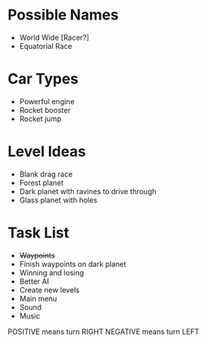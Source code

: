 Possible Names
==============
* World Wide [Racer?]
* Equatorial Race

Car Types
=========
* Powerful engine
* Rocket booster
* Rocket jump

Level Ideas
===========
* Blank drag race
* Forest planet
* Dark planet with ravines to drive through
* Glass planet with holes


Task List
=========
* ~~Waypoints~~
* Finish waypoints on dark planet
* Winning and losing
* Better AI
* Create new levels
* Main menu
* Sound
* Music

POSITIVE means turn RIGHT
NEGATIVE means turn LEFT